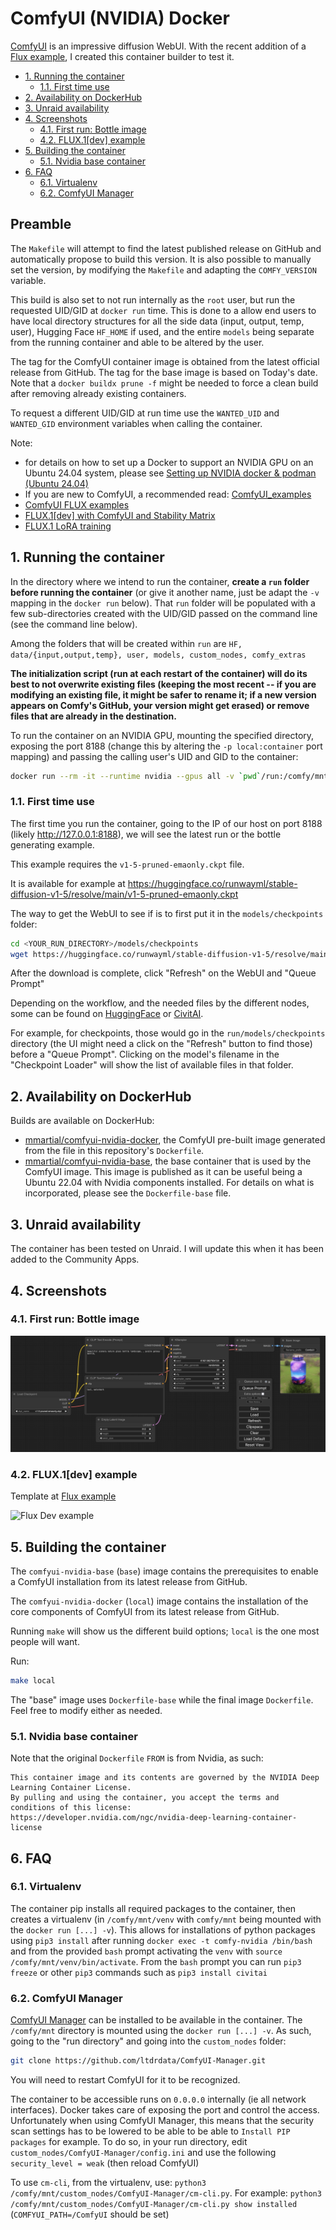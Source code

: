 <h1>ComfyUI (NVIDIA) Docker</h1>

[ComfyUI](https://github.com/comfyanonymous/ComfyUI/tree/master) is an impressive diffusion WebUI. 
With the recent addition of a [Flux example](https://comfyanonymous.github.io/ComfyUI_examples/flux/), I created this container builder to test it.

- [1. Running the container](#1-running-the-container)
  - [1.1. First time use](#11-first-time-use)
- [2. Availability on DockerHub](#2-availability-on-dockerhub)
- [3. Unraid availability](#3-unraid-availability)
- [4. Screenshots](#4-screenshots)
  - [4.1. First run: Bottle image](#41-first-run-bottle-image)
  - [4.2. FLUX.1\[dev\] example](#42-flux1dev-example)
- [5. Building the container](#5-building-the-container)
  - [5.1. Nvidia base container](#51-nvidia-base-container)
- [6. FAQ](#6-faq)
  - [6.1. Virtualenv](#61-virtualenv)
  - [6.2. ComfyUI Manager](#62-comfyui-manager)

<h2>Preamble</h2>

The `Makefile` will attempt to find the latest published release on GitHub and automatically propose to build this version.
It is also possible to manually set the version, by modifying the `Makefile` and adapting the `COMFY_VERSION` variable. 

This build is also set to not run internally as the `root` user, but run the requested UID/GID at `docker run` time.
This is done to a allow end users to have local directory structures for all the side data (input, output, temp, user), Hugging Face `HF_HOME` if used, and the entire `models` being separate from the running container and able to be altered by the user.

The tag for the ComfyUI container image is obtained from the latest official release from GitHub.
The tag for the base image is based on Today's date.
Note that a `docker buildx prune -f` might be needed to force a clean build after removing already existing containers.

To request a different UID/GID at run time use the `WANTED_UID` and `WANTED_GID` environment variables when calling the container.

Note: 
- for details on how to set up a Docker to support an NVIDIA GPU on an Ubuntu 24.04 system, please see [Setting up NVIDIA docker & podman (Ubuntu 24.04)](https://blg.gkr.one/20240404-u24_nvidia_docker_podman/)
- If you are new to ComfyUI, a recommended read: [ComfyUI_examples](https://comfyanonymous.github.io/ComfyUI_examples/)
- [ComfyUI FLUX examples](https://comfyanonymous.github.io/ComfyUI_examples/flux/)
- [FLUX.1[dev] with ComfyUI and Stability Matrix](https://blg.gkr.one/20240810-flux1dev/)
- [FLUX.1 LoRA training](https://blg.gkr.one/20240818-flux_lora_training/)

## 1. Running the container

In the directory where we intend to run the container, **create a `run` folder before running the container** (or give it another name, just be adapt the `-v` mapping in the `docker run` below). That `run` folder will be populated with a few sub-directories created with the UID/GID passed on the command line (see the command line below).

Among the folders that will be created within `run` are `HF, data/{input,output,temp}, user, models, custom_nodes, comfy_extras`

**The initialization script (run at each restart of the container) will do its best to not overwrite existing files (keeping the most recent -- if you are modifying an existing file, it might be safer to rename it; if a new version appears on Comfy's GitHub, your version might get erased) or remove files that are already in the destination.**

To run the container on an NVIDIA GPU, mounting the specified directory, exposing the port 8188 (change this by altering the `-p local:container` port mapping) and passing the calling user's UID and GID to the container:

```bash
docker run --rm -it --runtime nvidia --gpus all -v `pwd`/run:/comfy/mnt -e WANTED_UID=`id -u` -e WANTED_GID=`id -g` -p 8188:8188 --name comfyui-nvidia mmartial/comfyui-nvidia-docker:latest
```

### 1.1. First time use

The first time you run the container, going to the IP of our host on port 8188 (likely http://127.0.0.1:8188), we will see the latest run or the bottle generating example.

This example requires the `v1-5-pruned-emaonly.ckpt` file.

It is available for example at https://huggingface.co/runwayml/stable-diffusion-v1-5/resolve/main/v1-5-pruned-emaonly.ckpt

The way to get the WebUI to see if is to first put it in the `models/checkpoints` folder:

```bash
cd <YOUR_RUN_DIRECTORY>/models/checkpoints
wget https://huggingface.co/runwayml/stable-diffusion-v1-5/resolve/main/v1-5-pruned-emaonly.ckpt
```

After the download is complete, click "Refresh" on the WebUI and "Queue Prompt"

Depending on the workflow, and the needed files by the different nodes, some can be found on [HuggingFace](https://huggingface.co/) or [CivitAI](https://civitai.com/).

For example, for checkpoints, those would go in the `run/models/checkpoints` directory (the UI might need a click on the "Refresh" button to find those) before a "Queue Prompt". 
Clicking on the model's filename in the "Checkpoint Loader" will show the list of available files in that folder.

## 2. Availability on DockerHub

Builds are available on DockerHub:
- [mmartial/comfyui-nvidia-docker](https://hub.docker.com/r/mmartial/comfyui-nvidia-docker), the ComfyUI pre-built image generated from the file in this repository's `Dockerfile`.
- [mmartial/comfyui-nvidia-base](https://hub.docker.com/r/mmartial/comfyui-nvidia-base), the base container that is used by the ComfyUI image. This image is published as it can be useful being a Ubuntu 22.04 with Nvidia components installed. For details on what is incorporated, please see the `Dockerfile-base` file.

## 3. Unraid availability

The container has been tested on Unraid.
I will update this when it has been added to the Community Apps.

## 4. Screenshots

### 4.1. First run: Bottle image

![First Run](assets/FirstRun.png)

### 4.2. FLUX.1[dev] example

Template at [Flux example](https://comfyanonymous.github.io/ComfyUI_examples/flux/)

![Flux Dev example](assets/Flux1Dev-run.png)

## 5. Building the container

The `comfyui-nvidia-base` (`base`) image contains the prerequisites to enable a ComfyUI installation from its latest release from GitHub.

The `comfyui-nvidia-docker` (`local`) image contains the installation of the core components of ComfyUI from its latest release from GitHub. 

Running `make` will show us the different build options; `local` is the one most people will want.

Run:
```bash
make local
```

The "base" image uses `Dockerfile-base` while the final image `Dockerfile`.
Feel free to modify either as needed.

### 5.1. Nvidia base container

Note that the original `Dockerfile` `FROM` is from Nvidia, as such:

```
This container image and its contents are governed by the NVIDIA Deep Learning Container License.
By pulling and using the container, you accept the terms and conditions of this license:
https://developer.nvidia.com/ngc/nvidia-deep-learning-container-license
```

## 6. FAQ

### 6.1. Virtualenv

The container pip installs all required packages to the container, then creates a virtualenv (in `/comfy/mnt/venv` with `comfy/mnt` being mounted with the `docker run [...] -v`). 
This allows for installations of python packages using `pip3 install` after running `docker exec -t comfy-nvidia /bin/bash` and from the provided `bash` prompt activating the `venv` with `source /comfy/mnt/venv/bin/activate`.
From the `bash` prompt you can run `pip3 freeze` or other `pip3` commands such as `pip3 install civitai`

### 6.2. ComfyUI Manager

[ComfyUI Manager](https://github.com/ltdrdata/ComfyUI-Manager/) can be installed to be available in the container.
The `/comfy/mnt` directory is mounted using the `docker run [...] -v`.
As such, going to the "run directory" and going into the `custom_nodes` folder:
```bash
git clone https://github.com/ltdrdata/ComfyUI-Manager.git
```
You will need to restart ComfyUI for it to be recognized.

The container to be accessible runs on `0.0.0.0` internally (ie all network interfaces).
Docker takes care of exposing the port and control the access.
Unfortunately when using ComfyUI Manager, this means that the security scan settings has to be lowered to be able to be able to `Install PIP packages` for example.
To do so, in your run directory, edit `custom_nodes/ComfyUI-Manager/config.ini` and use the following `security_level = weak` (then reload ComfyUI)

To use `cm-cli`, from the virtualenv, use: `python3 /comfy/mnt/custom_nodes/ComfyUI-Manager/cm-cli.py`.
For example: `python3 /comfy/mnt/custom_nodes/ComfyUI-Manager/cm-cli.py show installed` (`COMFYUI_PATH=/ComfyUI` should be set)
